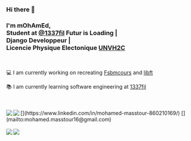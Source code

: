 ### Hi there 👋

### I'm mOhAmEd,<br/> Student at [@1337fil](https://1337.ma/) Futur is Loading |<br/> Django Developpeur |<br/> Licencie Physique Electonique [UNVH2C](http://www.fsb.univh2c.ma)
<br/>

💻 I am currently working on recreating [Fsbmcours](https://github.com/mohamed-m1/Fsbmcours) and [libft](https://github.com/mohamed-m1/libft)

📚 I am currently learning software engineering at [1337fil](https://1337.ma/)

<br/>
<br/>
[<img align="left" src="https://img.shields.io/badge/LinkedIn-0077B5?style=for-the-badge&logo=linkedin&logoColor=white" />](https://www.linkedin.com/in/mohamed-masstour-860210169/)
[<img align="left" src="https://img.shields.io/badge/Gmail-D14836?style=for-the-badge&logo=gmail&logoColor=white"/>](mailto:mohamed.masstour16@gmail.com)

<br/>
<br/>
<img align="left" src="https://github-readme-stats-eight-virid.vercel.app/api?username=mohamed-m1&count_private=true&theme=calm&show_icons=true" />
<img align="center" src="https://github-readme-stats-eight-virid.vercel.app/api/top-langs/?username=mohamed-m1&layout=compact&count_private=false&theme=calm&show_icons=true" />
